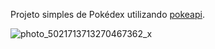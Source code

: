 Projeto simples de Pokédex utilizando [pokeapi](https://pokeapi.co/). 

![photo_5021713713270467362_x](https://user-images.githubusercontent.com/19413241/211087790-c3c485bb-4e8c-4c70-b520-ce63ef6e3ba4.jpg)
